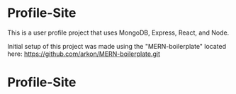 # Profile-Site

This is a user profile project that uses MongoDB, Express, React, and Node. 

Initial setup of this project was made using the "MERN-boilerplate" located here:
https://github.com/arkon/MERN-boilerplate.git

# Profile-Site
